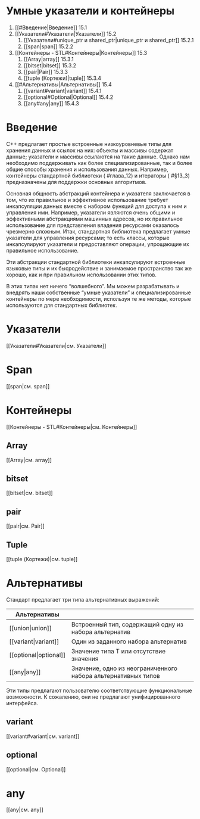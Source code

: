 # Умные указатели и контейнеры

1. [[#Введение|Введение]] 15.1
2. [[Указатели#Указатели|Указатели]] 15.2
	1. [[Указатели#unique_ptr и shared_ptr|unique_ptr и shared_ptr]] 15.2.1
	2. [[span|span]] 15.2.2
3. [[Контейнеры - STL#Контейнеры|Контейнеры]] 15.3
	1. [[Array|array]] 15.3.1
	2. [[bitset|bitset]] 15.3.2
	3. [[pair|Pair]] 15.3.3
	4. [[tuple (Кортежи)|tuple]] 15.3.4
4. [[#Альтернативы|Альтернативы]] 15.4
	1. [[variant#variant|variant]] 15.4.1
	2. [[optional#Optional|Optional]] 15.4.2
	3. [[any#any|any]] 15.4.3

# Введение

C++ предлагает простые встроенные низкоуровневые типы для хранения данных и ссылок на них: объекты и массивы содержат данные; указатели и массивы ссылаются на такие данные. Однако нам необходимо поддерживать как более специализированные, так и более общие способы хранения и использования данных. Например, контейнеры стандартной библиотеки ( #глава_12) и итераторы ( #§13_3) предназначены для поддержки основных алгоритмов.

Основная общность абстракций контейнера и указателя заключается в том, что их правильное и эффективное использование требует инкапсуляции данных вместе с набором функций для доступа к ним и управления ими. Например, указатели являются очень общими и эффективными абстракциями машинных адресов, но их правильное использование для представления владения ресурсами оказалось чрезмерно сложным. Итак, стандартная библиотека предлагает умные указатели для управления ресурсами; то есть классы, которые инкапсулируют указатели и предоставляют операции, упрощающие их правильное использование.

Эти абстракции стандартной библиотеки инкапсулируют встроенные языковые типы и их бысродействие и занимаемое пространство так же хорошо, как и при правильном использовании этих типов.

В этих типах нет ничего “волшебного”. Мы можем разрабатывать и внедрять наши собственные “умные указатели” и специализированные контейнеры по мере необходимости, используя те же методы, которые используются для стандартных библиотек.

# Указатели

[[Указатели#Указатели|см. Указатели]] 

# Span 

[[span|см. span]]

# Контейнеры

[[Контейнеры - STL#Контейнеры|см. Контейнеры]]

## Array

[[Array|см. array]]

## bitset

[[bitset|см. bitset]]

## pair

[[pair|см. Pair]]

## Tuple

[[tuple (Кортежи)|см. tuple]]

# Альтернативы

Стандарт предлагает три типа альтернативных выражений:

| Альтернативы              |                                                               |
| ------------------------- | ------------------------------------------------------------- |
| [[union\|union]]          | Встроенный тип, содержащий одну из набора альтернатив         |
| [[variant\|variant<T>]]   | Один из заданного набора альтернатив                          |
| [[optional\|optional<T>]] | Значение типа T или отсутствие значения                       |
| [[any\|any]]              | Значение, одно из неограниченного набора альтернативных типов |

Эти типы предлагают пользователю соответствующие функциональные возможности. К сожалению, они не предлагают унифицированного интерфейса.

## variant

[[variant#variant|см. variant]]

## optional

[[optional|см. Optional]]

# any

[[any|см. any]]

